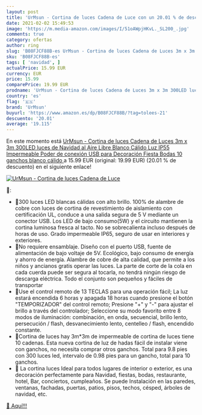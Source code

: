 ```yaml
---
layout: post
title: 'UrMsun - Cortina de luces Cadena de Luce con un 20.01 % de descuento'
date: 2021-02-02 15:49:53
image: 'https://m.media-amazon.com/images/I/51oAWpjHKvL._SL200_.jpg'
comments: true
category: ofertas
author: ring
slug: 'B08FJCF88B-es UrMsun - Cortina de luces Cadena de Luces 3m x 3m 300LED...'
sku: 'B08FJCF88B-es'
tags: [ 'navidad', ]
actualPrice: 15.99 EUR
currency: EUR
price: 15.99
comparePrice: 19.99 EUR
prodname: 'UrMsun - Cortina de luces Cadena de Luces 3m x 3m 300LED luces de Navidad al Aire Libre Blanco Cálido Luz  IP55 Impermeable  Poder de conexión USB para Decoración Fiesta  Bodas 10 ganchos  blanco cálido '
country: 'es'
flag: '🇪🇸'
brand: 'UrMsun'
buyurl: 'https://www.amazon.es/dp/B08FJCF88B/?tag=tolees-21'
descuento: '20.01'
average: '19.115'
---
```


En este momento está [UrMsun - Cortina de luces Cadena de Luces 3m x 3m 300LED luces de Navidad al Aire Libre Blanco Cálido Luz  IP55 Impermeable  Poder de conexión USB para Decoración Fiesta  Bodas 10 ganchos  blanco cálido ](https://www.amazon.es/dp/B08FJCF88B/?tag=tolees-21) a 15.99 EUR (original: 19.99 EUR) (20.01 %  de descuento) en el siguiente enlace!

[![UrMsun - Cortina de luces Cadena de Luce](https://m.media-amazon.com/images/I/51oAWpjHKvL._SL200_.jpg)](https://www.amazon.es/dp/B08FJCF88B/?tag=tolees-21)

🔎:

- 💫300 luces LED blancas cálidas con alto brillo. 100% de alambre de cobre con luces de cortina de revestimiento de aislamiento con certificación UL, conduce a una salida segura de 5 V mediante un conector USB. Los LED de bajo consumo(5W) y el circuito mantienen la cortina luminosa fresca al tacto. No se sobrecalienta incluso después de horas de uso. Grado impermeable IP65, seguro de usar en interiores y exteriores.
- 💫No requiere ensamblaje. Diseño con el puerto USB, fuente de alimentación de bajo voltaje de 5V. Ecológico, bajo consumo de energía y ahorro de energía. Alambre de cobre de alta calidad, que permite a los niños y ancianos gratis operar las luces. La parte de corte de la cola en cada cuerda puede ser segura al tocarla, no tendrá ningún riesgo de descarga eléctrica. Todo el conjunto son pequeños y fáciles de transportar
- 💫Use el control remoto de 13 TECLAS para una operación fácil; La luz estará encendida 6 horas y apagada 18 horas cuando presione el botón "TEMPORIZADOR" del control remoto; Presione "+" y "-" para ajustar el brillo a través del controlador; Seleccione su modo favorito entre 8 modos de iluminación: combinación, en onda, secuencial, brillo lento, persecución / flash, desvanecimiento lento, centelleo / flash, encendido constante.
- 💫Cortina de luces hay 3m*3m de impermeable de cortina de luces tiene 10 cadenas. Esta nueva cortina de luz de hadas fácil de instalar viene con ganchos, no necesita comprar otros ganchos. Total para 9.8 pies con 300 luces led, intervalo de 0.98 pies para un gancho, total para 10 ganchos.
- 💫 La cortina luces Ideal para todos lugares de interior o exterior, es una decoración perfectamente para Navidad, fiestas, bodas, restaurante, hotel, Bar, conciertos, cumpleaños. Se puede Instalación en las paredes, ventanas, fachadas, puertas, patios, pisos, techos, césped, árboles de navidad, etc.

[🛒 Aquí!!!](https://www.amazon.es/dp/B08FJCF88B/?tag=tolees-21)

